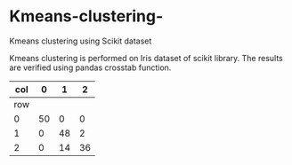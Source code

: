 # Kmeans-clustering-
Kmeans clustering  using Scikit dataset

Kmeans clustering is performed on Iris dataset of scikit library. The results are verified using pandas crosstab function.

| col  | 0 | 1 | 2 |
| ------------- | ------------- |------------- |------------- |
| row | | | |
| 0 |  50 | 0 | 0
| 1 | 0 | 48 | 2 |
| 2 | 0 | 14 | 36

